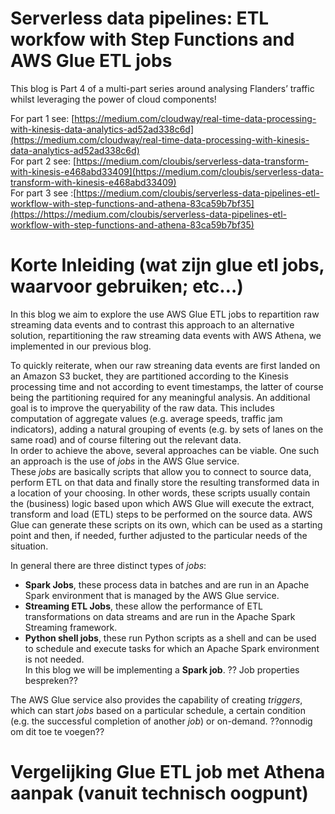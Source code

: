 # Serverless data pipelines: ETL workfow with Step Functions and AWS Glue ETL jobs
This blog is Part 4 of a multi-part series around analysing Flanders’ traffic whilst leveraging the power of cloud components!

For part 1 see: [https://medium.com/cloudway/real-time-data-processing-with-kinesis-data-analytics-ad52ad338c6d](https://medium.com/cloudway/real-time-data-processing-with-kinesis-data-analytics-ad52ad338c6d)  
For part 2 see: [https://medium.com/cloubis/serverless-data-transform-with-kinesis-e468abd33409](https://medium.com/cloubis/serverless-data-transform-with-kinesis-e468abd33409)   
For part 3 see :[https://medium.com/cloubis/serverless-data-pipelines-etl-workflow-with-step-functions-and-athena-83ca59b7bf35](https://https://medium.com/cloubis/serverless-data-pipelines-etl-workflow-with-step-functions-and-athena-83ca59b7bf35)

# Korte Inleiding (wat zijn glue etl jobs, waarvoor gebruiken; etc…)
In this blog we aim to explore the use AWS Glue ETL jobs to repartition raw streaming data events and to contrast this approach to an alternative solution, repartitioning the raw streaming data events with AWS Athena, we implemented in our previous blog.

To quickly reiterate, when our raw streaning data events are first landed on an Amazon S3 bucket, they are partitioned according to the Kinesis processing time and not according to event timestamps, the latter of course being the partitioning required for any meaningful analysis. An additional goal is to improve the queryability of the raw data. This includes computation of aggregate values (e.g. average speeds, traffic jam indicators), adding a natural grouping of events (e.g. by sets of lanes on the same road) and of course filtering out the relevant data.        
In order to achieve the above, several approaches can be viable. One such an approach is the use of *jobs* in the AWS Glue service.  
These *jobs* are basically scripts that allow you to connect to source data, perform ETL on that data and finally store the resulting transformed data in a location of your choosing. In other words, these scripts usually contain the (business) logic based upon which AWS Glue will execute the extract, transform and load (ETL) steps to be performed on the source data. AWS Glue can generate these scripts on its own, which can be used as a starting point and then, if needed, further adjusted to the particular needs of the situation.

In general there are three distinct types of *jobs*:
 * **Spark Jobs**, these process data in batches and are run in an Apache Spark environment that is managed by the AWS Glue service.
 * **Streaming ETL Jobs**, these allow the performance of ETL transformations on data streams and are run in the Apache Spark Streaming framework.
 * **Python shell jobs**, these run Python scripts as a shell and can be used to schedule and execute tasks for which an Apache Spark environment is not needed.  
In this blog we will be implementing a **Spark job**.
?? Job properties bespreken??

The AWS Glue service also provides the capability of creating *triggers*, which can start *jobs* based on a particular schedule, a certain condition (e.g. the successful completion of another *job*) or on-demand. ??onnodig om dit toe te voegen??

# Vergelijking Glue ETL job met Athena aanpak (vanuit technisch oogpunt)



 

